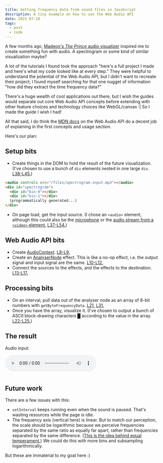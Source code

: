 ```yaml
---
title: Getting frequency data from sound files in JavaScript
description: A tiny example on how to use the Web Audio API
date: 2021-07-18
tags:
  - post
  - code
---
```


A few months ago, [Madeon's *The Prince* audio visualizer](https://www.youtube.com/watch?v=AOhFzDN3eMI) inspired me to create something fun with audio. A spectrogram or some kind of similar visualization maybe?

A lot of the tutorials I found took the approach "here's a full project I made and here's what my code looked like at every step." They were helpful to understand the potential of the Web Audio API, but I didn't want to recreate their project; I found myself searching for that one nugget of information "how did they extract the time frequency data?"

There's a huge wealth of cool applications out there, but I wish the guides would separate out core Web Audio API concepts before extending with other feature choices and technology choices like WebGL/canvas :| So I made the guide I wish I had!

All that said, I do think the [MDN docs](https://developer.mozilla.org/en-US/docs/Web/API/Web_Audio_API) on the Web Audio API do a decent job of explaining in the first concepts and usage section.

Here's our plan:

## Setup bits
* Create things in the DOM to hold the result of the future visualization. (I've chosen to use a bunch of `div` elements nested in one large `div`. [L38-L45.](https://github.com/mz496/mz496.github.io/blob/6c5bdd5/js/spectrogram.js#L38-L45))
```html
<audio controls src="/files/spectrogram-input.mp3"></audio>
<div id="spectrogram">
  <div id="bin-0"></div>
  <div id="bin-1"></div>
  (programmatically generated...)
</div>
```

* On page load, get the input source. (I chose an `<audio>` element, although this could also be the [microphone](https://calebgannon.com/2021/01/09/spectrogram-with-three-js-and-glsl-shaders/) or the [audio stream from a `<video>` element.](https://developer.mozilla.org/en-US/docs/Web/API/AudioContext/createMediaStreamSource#example) [L37-L54.](https://github.com/mz496/mz496.github.io/blob/6c5bdd5/js/spectrogram.js#L37-L54))

## Web Audio API bits
* Create [AudioContext](https://developer.mozilla.org/en-US/docs/Web/API/AudioContext). [L8-L9.](https://github.com/mz496/mz496.github.io/blob/6c5bdd5/js/spectrogram.js#L8-L9)
* Create an [AnalyserNode](https://developer.mozilla.org/en-US/docs/Web/API/AnalyserNode) effect. This is like a no-op effect, i.e. the output signal and input signal are the same. [L10-L12.](https://github.com/mz496/mz496.github.io/blob/6c5bdd5/js/spectrogram.js#L10-L12)
* Connect the sources to the effects, and the effects to the destination. [L13-L17.](https://github.com/mz496/mz496.github.io/blob/6c5bdd5/js/spectrogram.js#L13-L17)

## Processing bits
* On an interval, pull data out of the analyser node as an array of 8-bit numbers with `getByteFrequencyData`. [L21,](https://github.com/mz496/mz496.github.io/blob/6c5bdd5/js/spectrogram.js#L21) [L31.](https://github.com/mz496/mz496.github.io/blob/6c5bdd5/js/spectrogram.js#L31)
* Once you have the array, visualize it. (I've chosen to output a bunch of ASCII block-drawing characters █ according to the value in the array. [L22-L25.](https://github.com/mz496/mz496.github.io/blob/6c5bdd5/js/spectrogram.js#L22-L25))

## The result
<script src="/static/files/spectrogram.js"></script>

Audio input:

<audio controls src="/static/files/spectrogram-input.mp3"></audio>

<div id="spectrogram" style="font-family: monospace; font-size: 2pt; overflow-x: scroll"></div>

## Future work
There are a few issues with this:
* `setInterval` keeps running even when the sound is paused. That's wasting resources while the page is idle.
* The frequency axis (vertical here) is linear. But to match our perception, the scale should be logarithmic because we perceive frequencies separated by the same ratio as equally far apart, rather than frequencies separated by the same difference. ([This is the idea behind equal temperament.](https://en.wikipedia.org/wiki/Equal_temperament)) We could do this with more bins and subsampling logarithmically.

But these are immaterial to my goal here :)
